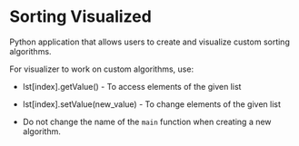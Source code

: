 # Sorting Visualized
Python application that allows users to create and visualize custom sorting algorithms.

For visualizer to work on custom algorithms, use:
- lst[index].getValue()  -  To access elements of the given list
- lst[index].setValue(new_value)  -  To change elements of the given list

- Do not change the name of the `main` function when creating a new algorithm.
